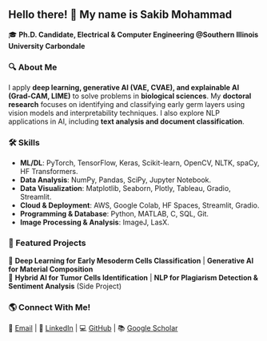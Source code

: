 ## Hello there! 👋 My name is Sakib Mohammad

🎓 **Ph.D. Candidate, Electrical & Computer Engineering @Southern Illinois University Carbondale**  

### 🔍 About Me
I apply **deep learning, generative AI (VAE, CVAE), and explainable AI (Grad-CAM, LIME)** to solve problems in **biological sciences**. My **doctoral research** focuses on identifying and classifying early germ layers using vision models and interpretability techniques. I also explore NLP applications in AI, including **text analysis and document classification**.  

### 🛠 Skills
- **ML/DL**: PyTorch, TensorFlow, Keras, Scikit-learn, OpenCV, NLTK, spaCy, HF Transformers. 
- **Data Analysis**: NumPy, Pandas, SciPy, Jupyter Notebook.  
- **Data Visualization**: Matplotlib, Seaborn, Plotly, Tableau, Gradio, Streamlit. 
- **Cloud & Deployment**: AWS, Google Colab, HF Spaces, Streamlit, Gradio. 
- **Programming & Database**: Python, MATLAB, C, SQL, Git.
-  **Image Processing & Analysis**: ImageJ, LasX.
  
### 🚀 Featured Projects
🔹 **Deep Learning for Early Mesoderm Cells Classification** | **Generative AI for Material Composition**  
🔹 **Hybrid AI for Tumor Cells Identification** | **NLP for Plagiarism Detection & Sentiment Analysis** (Side Project)

### 🌎 Connect With Me!
📧 [Email](mailto:sakibmohammad1994@gmail.com) | 🔗 [LinkedIn](https://www.linkedin.com/in/sakibmohammad1) | 💻 [GitHub](https://github.com/sakibmohammad) | 📚 [Google Scholar](https://scholar.google.com/citations?user=4wFZT0AAAAAJ&hl=en)  

